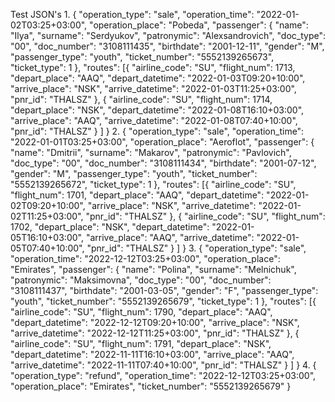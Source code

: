 Test JSON's
1.
{
    "operation_type": "sale",
    "operation_time": "2022-01-02T03:25+03:00",
    "operation_place": "Pobeda",
    "passenger": {
        "name": "Ilya",
        "surname": "Serdyukov",
        "patronymic": "Alexsandrovich",
        "doc_type": "00",
        "doc_number": "3108111435",
        "birthdate": "2001-12-11",
        "gender": "M",
        "passenger_type": "youth",
        "ticket_number": "5552139265673",
        "ticket_type": 1
    },
    "routes": [{
            "airline_code": "SU",
            "flight_num": 1713,
            "depart_place": "AAQ",
            "depart_datetime": "2022-01-03T09:20+10:00",
            "arrive_place": "NSK",
            "arrive_datetime": "2022-01-03T11:25+03:00",
            "pnr_id": "THALSZ"
        }, {
            "airline_code": "SU",
            "flight_num": 1714,
            "depart_place": "NSK",
            "depart_datetime": "2022-01-08T16:10+03:00",
            "arrive_place": "AAQ",
            "arrive_datetime": "2022-01-08T07:40+10:00",
            "pnr_id": "THALSZ"
        }
    ]
}
2. 
{
    "operation_type": "sale",
    "operation_time": "2022-01-01T03:25+03:00",
    "operation_place": "Aeroflot",
    "passenger": {
        "name": "Dmitrii",
        "surname": "Makarov",
        "patronymic": "Pavlovich",
        "doc_type": "00",
        "doc_number": "3108111434",
        "birthdate": "2001-07-12",
        "gender": "M",
        "passenger_type": "youth",
        "ticket_number": "5552139265672",
        "ticket_type": 1
    },
    "routes": [{
            "airline_code": "SU",
            "flight_num": 1701,
            "depart_place": "AAQ",
            "depart_datetime": "2022-01-02T09:20+10:00",
            "arrive_place": "NSK",
            "arrive_datetime": "2022-01-02T11:25+03:00",
            "pnr_id": "THALSZ"
        }, {
            "airline_code": "SU",
            "flight_num": 1702,
            "depart_place": "NSK",
            "depart_datetime": "2022-01-05T16:10+03:00",
            "arrive_place": "AAQ",
            "arrive_datetime": "2022-01-05T07:40+10:00",
            "pnr_id": "THALSZ"
        }
    ]
}
3.
{
    "operation_type": "sale",
    "operation_time": "2022-12-12T03:25+03:00",
    "operation_place": "Emirates",
    "passenger": {
        "name": "Polina",
        "surname": "Melnichuk",
        "patronymic": "Maksimovna",
        "doc_type": "00",
        "doc_number": "3108111437",
        "birthdate": "2001-03-05",
        "gender": "F",
        "passenger_type": "youth",
        "ticket_number": "5552139265679",
        "ticket_type": 1
    },
    "routes": [{
            "airline_code": "SU",
            "flight_num": 1790,
            "depart_place": "AAQ",
            "depart_datetime": "2022-12-12T09:20+10:00",
            "arrive_place": "NSK",
            "arrive_datetime": "2022-12-12T11:25+03:00",
            "pnr_id": "THALSZ"
        }, {
            "airline_code": "SU",
            "flight_num": 1791,
            "depart_place": "NSK",
            "depart_datetime": "2022-11-11T16:10+03:00",
            "arrive_place": "AAQ",
            "arrive_datetime": "2022-11-11T07:40+10:00",
            "pnr_id": "THALSZ"
        }
    ]
}
4.
{
    "operation_type": "refund",
    "operation_time": "2022-12-12T03:25+03:00",
    "operation_place": "Emirates",
"ticket_number": "5552139265679"
}
